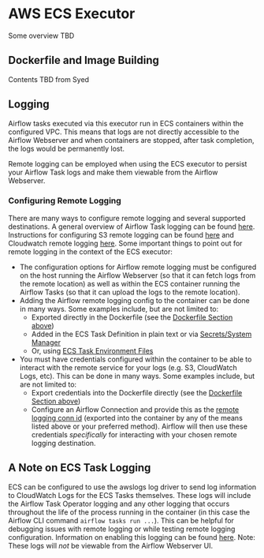 <!--
 Licensed to the Apache Software Foundation (ASF) under one
 or more contributor license agreements.  See the NOTICE file
 distributed with this work for additional information
 regarding copyright ownership.  The ASF licenses this file
 to you under the Apache License, Version 2.0 (the
 "License"); you may not use this file except in compliance
 with the License.  You may obtain a copy of the License at

   http://www.apache.org/licenses/LICENSE-2.0

 Unless required by applicable law or agreed to in writing,
 software distributed under the License is distributed on an
 "AS IS" BASIS, WITHOUT WARRANTIES OR CONDITIONS OF ANY
 KIND, either express or implied.  See the License for the
 specific language governing permissions and limitations
 under the License.
 -->

# AWS ECS Executor

Some overview TBD

## Dockerfile and Image Building

Contents TBD from Syed

## Logging

Airflow tasks executed via this executor run in ECS containers within the configured VPC. This means that logs are not directly accessible to the Airflow Webserver and when containers are stopped, after task completion, the logs would be permanently lost.

Remote logging can be employed when using the ECS executor to persist your Airflow Task logs and make them viewable from the Airflow Webserver.

### Configuring Remote Logging

There are many ways to configure remote logging and several supported destinations. A general overview of Airflow Task logging can be found [here](https://airflow.apache.org/docs/apache-airflow/stable/administration-and-deployment/logging-monitoring/logging-tasks.html). Instructions for configuring S3 remote logging can be found [here](https://airflow.apache.org/docs/apache-airflow-providers-amazon/stable/logging/s3-task-handler.html) and Cloudwatch remote logging [here](https://airflow.apache.org/docs/apache-airflow-providers-amazon/stable/logging/cloud-watch-task-handlers.html).
Some important things to point out for remote logging in the context of the ECS executor:

 - The configuration options for Airflow remote logging must be configured on the host running the Airflow Webserver (so that it can fetch logs from the remote location) as well as within the ECS container running the Airflow Tasks (so that it can upload the logs to the remote location).
 - Adding the Airflow remote logging config to the container can be done in many ways. Some examples include, but are not limited to:
    - Exported directly in the Dockerfile (see the [Dockerfile Section above](#dockerfile-and-image-building))
    - Added in the ECS Task Definition in plain text or via [Secrets/System Manager](https://docs.aws.amazon.com/AmazonECS/latest/developerguide/secrets-envvar.html)
    - Or, using [ECS Task Environment Files](https://docs.aws.amazon.com/AmazonECS/latest/developerguide/taskdef-envfiles.html)
 - You must have credentials configured within the container to be able to interact with the remote service for your logs (e.g. S3, CloudWatch Logs, etc). This can be done in many ways. Some examples include, but are not limited to:
    - Export credentials into the Dockerfile directly (see the [Dockerfile Section above](#dockerfile-and-image-building))
    - Configure an Airflow Connection and provide this as the [remote logging conn id](https://airflow.apache.org/docs/apache-airflow/stable/configurations-ref.html#remote-log-conn-id) (exported into the container by any of the means listed above or your preferred method). Airflow will then use these credentials _specifically_ for interacting with your chosen remote logging destination.

## A Note on ECS Task Logging

ECS can be configured to use the awslogs log driver to send log information to CloudWatch Logs for the ECS Tasks themselves. These logs will include the Airflow Task Operator logging and any other logging that occurs throughout the life of the process running in the container (in this case the Airflow CLI command `airflow tasks run ...`). This can be helpful for debugging issues with remote logging or while testing remote logging configuration.  Information on enabling this logging can be found [here](https://docs.aws.amazon.com/AmazonECS/latest/developerguide/using_awslogs.html).
Note: These logs will _not_ be viewable from the Airflow Webserver UI.
